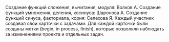 Создание функций сложения, вычитания, модуля: Волков А.
Создание функций умножения, деления, косинуса: Шаронова А.
Создание функций синуса, факториала, корня: Селехова Я.
Каждый участник создавал свои карточки с задачами. Для каждой карточки были созданы метки (begin, in process, finish), которые позволяли наблюдать за изменениями проекта и отдельных задач.
